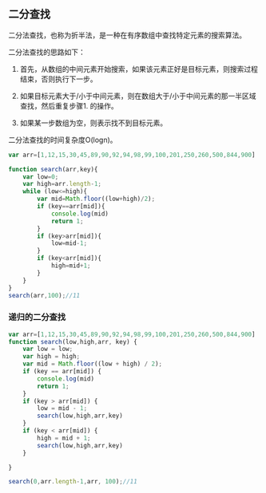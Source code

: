 ## 二分查找
二分法查找，也称为折半法，是一种在有序数组中查找特定元素的搜索算法。

二分法查找的思路如下：

1. 首先，从数组的中间元素开始搜索，如果该元素正好是目标元素，则搜索过程结束，否则执行下一步。

2. 如果目标元素大于/小于中间元素，则在数组大于/小于中间元素的那一半区域查找，然后重复步骤1. 的操作。

3. 如果某一步数组为空，则表示找不到目标元素。

二分法查找的时间复杂度O(logn)。
```js
var arr=[1,12,15,30,45,89,90,92,94,98,99,100,201,250,260,500,844,900]

function search(arr,key){
    var low=0;
    var high=arr.length-1;
    while (low<=high){
        var mid=Math.floor((low+high)/2);
        if (key==arr[mid]){
            console.log(mid)
            return 1;
        }
        if (key>arr[mid]){
            low=mid-1;
        }
        if (key<arr[mid]){
            high=mid+1;
        }
    }
}
search(arr,100);//11
```

### 递归的二分查找
```js
var arr=[1,12,15,30,45,89,90,92,94,98,99,100,201,250,260,500,844,900]
function search(low,high,arr, key) {
    var low = low;
    var high = high;
    var mid = Math.floor((low + high) / 2);
    if (key == arr[mid]) {
        console.log(mid)
        return 1;
    }
    if (key > arr[mid]) {
        low = mid - 1;
        search(low,high,arr,key)
    }
    if (key < arr[mid]) {
        high = mid + 1;
        search(low,high,arr,key)
    }

}

search(0,arr.length-1,arr, 100);//11
```